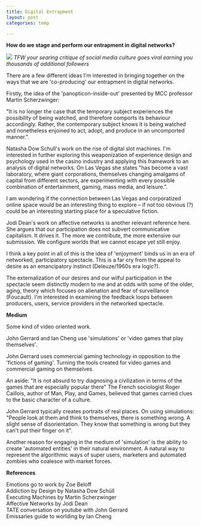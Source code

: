 ```yaml
---
title: Digital Entrapment
layout: post
categories: temp

---
```


**How do we stage and perform our entrapment in digital networks?**

![](https://i.imgur.com/vwD9JTS.jpg)
_TFW your searing critique of social media culture goes viral earning you thousands of additional followers_


There are a few different ideas I'm interested in bringing together on the ways that we are 'co-producing' our entrapment in digital networks.

Firstly, the idea of the 'panopticon-inside-out' presented by MCC professor Martin Scherzwinger:

"It is no longer the case that the temporary subject experiences the possibility of being watched, and therefore comports its behaviour accordingly. Rather, the contemporary subject knows it is being watched and nonetheless enjoined to act, adopt, and produce in an uncomported manner.".

Natasha Dow Schull's work on the rise of digital slot machines.   I'm interested in further exploring this weaponization of experience design and psychology used in the casino industry and applying this framework to an analysis of digital networks. On Las Vegas she states "has become a vast laboratory, where giant corporations, themselves changing amalgams of capital from different sectors, are experimenting with every possible combination of entertainment, gaming, mass media, and leisure.".

I am wondering if the connection between Las Vegas and corporatized online space would be an interesting thing to explore – if not too obvious (?) could be an interesting starting place for a speculative fiction.

Jodi Dean's work on affective networks is another relevant reference here. She argues that our participation does not subvert communicative capitalism. It drives it. The more we contribute, the more extensive our submission. We configure worlds that we cannot escape yet still enjoy.


I think a key point in all of this is the idea of 'enjoyment' binds us in an era of networked, participatory spectacle. This is a far cry from the appeal to desire as an emancipatory instinct (Deleuze/1960s era logic?).

The externalization of our desires and our wilful participation in the spectacle seem distinctly modern to me and at odds with some of the older, aging, theory which focuses on alienation and fear of surveillance (Foucault).  I'm interested in examining the feedback loops between producers, users, service providers in the networked spectacle.


**Medium**<br>

Some kind of video oriented work.

John Gerrard and Ian Cheng use 'simulations' or 'video games that play themselves'.  

John Gerrard uses commercial gaming technology in opposition to the 'fictions of gaming'.  Turning the tools created for video games and commercial gaming on themselves.

An aside: "It is not absurd to try diagnosing a civilization in terms of the games that are especially popular there" The French sociologist Roger Caillois, author of Man, Play, and Games, believed that games carried clues to the basic character of a culture.

John Gerrard typically creates portraits of real places.  On using simulations: "People look at them and think to themselves, there is something wrong. A slight sense of disorientation. They know that something is wrong but they can't put their finger on it".

Another reason for engaging in the medium of 'simulation' is the ability to create 'automated entities' in their natural environment.  A natural way to represent the algorithmic ways of super users, marketers and automated zombies who coalesce with market forces.


**References**<br>

Emotions go to work by Zoe Beloff<br>
Addiction by Design by Natasha Dow Schüll<br>
Executing Machines by Martin Scherzwinger<br>
Affective Networks by Jodi Dean<br>
TATE conversation on youtube with John Gerrard<br>
Emissaries guide to worlding by Ian Cheng<br>
